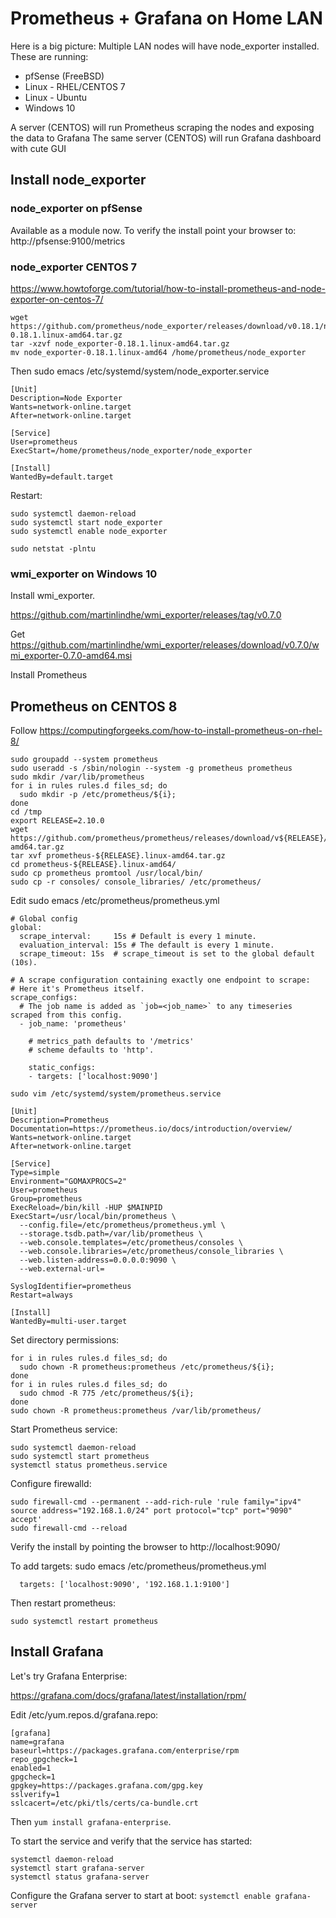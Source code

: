 # Prometheus + Grafana on Home LAN

Here is a big picture:
Multiple LAN nodes will have node_exporter installed.  These are running:

* pfSense (FreeBSD)
* Linux - RHEL/CENTOS 7
* Linux - Ubuntu
* Windows 10

A server (CENTOS) will run Prometheus scraping the nodes and exposing the data to Grafana
The same server (CENTOS) will run Grafana dashboard with cute GUI

## Install node_exporter

### node_exporter on pfSense

Available as a module now. To verify the install point your browser to: http://pfsense:9100/metrics

### node_exporter CENTOS 7

https://www.howtoforge.com/tutorial/how-to-install-prometheus-and-node-exporter-on-centos-7/

```
wget https://github.com/prometheus/node_exporter/releases/download/v0.18.1/node_exporter-0.18.1.linux-amd64.tar.gz
tar -xzvf node_exporter-0.18.1.linux-amd64.tar.gz
mv node_exporter-0.18.1.linux-amd64 /home/prometheus/node_exporter
```

Then sudo emacs /etc/systemd/system/node_exporter.service

```
[Unit]
Description=Node Exporter
Wants=network-online.target
After=network-online.target

[Service]
User=prometheus
ExecStart=/home/prometheus/node_exporter/node_exporter

[Install]
WantedBy=default.target
```

Restart:
```
sudo systemctl daemon-reload
sudo systemctl start node_exporter
sudo systemctl enable node_exporter

sudo netstat -plntu
```

### wmi_exporter on Windows 10

Install wmi_exporter.

https://github.com/martinlindhe/wmi_exporter/releases/tag/v0.7.0

Get https://github.com/martinlindhe/wmi_exporter/releases/download/v0.7.0/wmi_exporter-0.7.0-amd64.msi

Install Prometheus

## Prometheus on CENTOS 8

Follow https://computingforgeeks.com/how-to-install-prometheus-on-rhel-8/

```
sudo groupadd --system prometheus
sudo useradd -s /sbin/nologin --system -g prometheus prometheus
sudo mkdir /var/lib/prometheus
for i in rules rules.d files_sd; do
  sudo mkdir -p /etc/prometheus/${i};
done
cd /tmp
export RELEASE=2.10.0
wget https://github.com/prometheus/prometheus/releases/download/v${RELEASE}/prometheus-${RELEASE}.linux-amd64.tar.gz
tar xvf prometheus-${RELEASE}.linux-amd64.tar.gz
cd prometheus-${RELEASE}.linux-amd64/
sudo cp prometheus promtool /usr/local/bin/
sudo cp -r consoles/ console_libraries/ /etc/prometheus/
```

Edit sudo emacs /etc/prometheus/prometheus.yml

```
# Global config
global:
  scrape_interval:     15s # Default is every 1 minute.
  evaluation_interval: 15s # The default is every 1 minute.
  scrape_timeout: 15s  # scrape_timeout is set to the global default (10s).

# A scrape configuration containing exactly one endpoint to scrape:
# Here it's Prometheus itself.
scrape_configs:
  # The job name is added as `job=<job_name>` to any timeseries scraped from this config.
  - job_name: 'prometheus'

    # metrics_path defaults to '/metrics'
    # scheme defaults to 'http'.

    static_configs:
    - targets: ['localhost:9090']

sudo vim /etc/systemd/system/prometheus.service

[Unit]
Description=Prometheus
Documentation=https://prometheus.io/docs/introduction/overview/
Wants=network-online.target
After=network-online.target

[Service]
Type=simple
Environment="GOMAXPROCS=2"
User=prometheus
Group=prometheus
ExecReload=/bin/kill -HUP $MAINPID
ExecStart=/usr/local/bin/prometheus \
  --config.file=/etc/prometheus/prometheus.yml \
  --storage.tsdb.path=/var/lib/prometheus \
  --web.console.templates=/etc/prometheus/consoles \
  --web.console.libraries=/etc/prometheus/console_libraries \
  --web.listen-address=0.0.0.0:9090 \
  --web.external-url=

SyslogIdentifier=prometheus
Restart=always

[Install]
WantedBy=multi-user.target
```

Set directory permissions:

```
for i in rules rules.d files_sd; do
  sudo chown -R prometheus:prometheus /etc/prometheus/${i};
done
for i in rules rules.d files_sd; do
  sudo chmod -R 775 /etc/prometheus/${i};
done
sudo chown -R prometheus:prometheus /var/lib/prometheus/
```

Start Prometheus service:

```
sudo systemctl daemon-reload
sudo systemctl start prometheus
systemctl status prometheus.service
```

Configure firewalld:

```
sudo firewall-cmd --permanent --add-rich-rule 'rule family="ipv4" source address="192.168.1.0/24" port protocol="tcp" port="9090" accept'
sudo firewall-cmd --reload
```

Verify the install by pointing the browser to http://localhost:9090/

To add targets: sudo emacs /etc/prometheus/prometheus.yml

```
  targets: ['localhost:9090', '192.168.1.1:9100']
```
Then restart prometheus:

```
sudo systemctl restart prometheus
```

## Install Grafana

Let's try Grafana Enterprise:

https://grafana.com/docs/grafana/latest/installation/rpm/

Edit /etc/yum.repos.d/grafana.repo:

```
[grafana]
name=grafana
baseurl=https://packages.grafana.com/enterprise/rpm
repo_gpgcheck=1
enabled=1
gpgcheck=1
gpgkey=https://packages.grafana.com/gpg.key
sslverify=1
sslcacert=/etc/pki/tls/certs/ca-bundle.crt
```

Then `yum install grafana-enterprise`.

To start the service and verify that the service has started:

```
systemctl daemon-reload
systemctl start grafana-server
systemctl status grafana-server
```

Configure the Grafana server to start at boot: `systemctl enable grafana-server`




